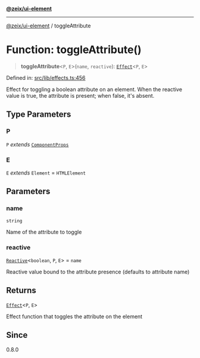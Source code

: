 [**@zeix/ui-element**](../README.md)

***

[@zeix/ui-element](../globals.md) / toggleAttribute

# Function: toggleAttribute()

> **toggleAttribute**\<`P`, `E`\>(`name`, `reactive`): [`Effect`](../type-aliases/Effect.md)\<`P`, `E`\>

Defined in: [src/lib/effects.ts:456](https://github.com/zeixcom/ui-element/blob/2605753812ae73569ed9fdbb08b86e62a74ff14d/src/lib/effects.ts#L456)

Effect for toggling a boolean attribute on an element.
When the reactive value is true, the attribute is present; when false, it's absent.

## Type Parameters

### P

`P` *extends* [`ComponentProps`](../type-aliases/ComponentProps.md)

### E

`E` *extends* `Element` = `HTMLElement`

## Parameters

### name

`string`

Name of the attribute to toggle

### reactive

[`Reactive`](../type-aliases/Reactive.md)\<`boolean`, `P`, `E`\> = `name`

Reactive value bound to the attribute presence (defaults to attribute name)

## Returns

[`Effect`](../type-aliases/Effect.md)\<`P`, `E`\>

Effect function that toggles the attribute on the element

## Since

0.8.0
